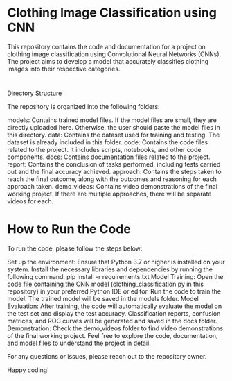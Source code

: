 
# Clothing Image Classification using CNN

This repository contains the code and documentation for a project on clothing image classification using Convolutional Neural Networks (CNNs). The project aims to develop a model that accurately classifies clothing images into their respective categories.

# 
Directory Structure

The repository is organized into the following folders:

models: Contains trained model files. If the model files are small, they are directly uploaded here. Otherwise, the user should paste the model files in this directory.
data: Contains the dataset used for training and testing. The dataset is already included in this folder.
code: Contains the code files related to the project. It includes scripts, notebooks, and other code components.
docs: Contains documentation files related to the project.
report: Contains the conclusion of tasks performed, including tests carried out and the final accuracy achieved.
approach: Contains the steps taken to reach the final outcome, along with the outcomes and reasoning for each approach taken.
demo_videos: Contains video demonstrations of the final working project. If there are multiple approaches, there will be separate videos for each.
# How to Run the Code

To run the code, please follow the steps below:

Set up the environment:
Ensure that Python 3.7 or higher is installed on your system.
Install the necessary libraries and dependencies by running the following command:
pip install -r requirements.txt
Model Training:
Open the code file containing the CNN model (clothing_classification.py in this repository) in your preferred Python IDE or editor.
Run the code to train the model. The trained model will be saved in the models folder.
Model Evaluation:
After training, the code will automatically evaluate the model on the test set and display the test accuracy.
Classification reports, confusion matrices, and ROC curves will be generated and saved in the docs folder.
Demonstration:
Check the demo_videos folder to find video demonstrations of the final working project.
Feel free to explore the code, documentation, and model files to understand the project in detail.

For any questions or issues, please reach out to the repository owner.

Happy coding!
